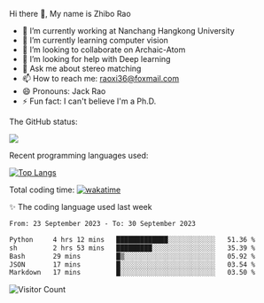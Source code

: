 Hi there 👋, My name is Zhibo Rao
- 🔭 I’m currently working at Nanchang Hangkong University
- 🌱 I’m currently learning computer vision
- 👯 I’m looking to collaborate on Archaic-Atom
- 🤔 I’m looking for help with Deep learning
- 💬 Ask me about stereo matching
- 📫 How to reach me: raoxi36@foxmail.com
- 😄 Pronouns: Jack Rao
- ⚡ Fun fact: I can't believe I'm a Ph.D.

The GitHub status:

![](https://github-readme-stats.vercel.app/api?username=ZhiboRao)

Recent programming languages used:

[![Top Langs](https://github-readme-stats.vercel.app/api/top-langs/?username=ZhiboRao&layout=compact)](https://github.com/anuraghazra/github-readme-stats)

Total coding time: [![wakatime](https://wakatime.com/badge/user/51ec5ec7-4742-4243-9eea-732ade32c0b7.svg)](https://wakatime.com/@51ec5ec7-4742-4243-9eea-732ade32c0b7)

✨ The coding language used last week 
<!--START_SECTION:waka-->

```txt
From: 23 September 2023 - To: 30 September 2023

Python     4 hrs 12 mins   █████████████░░░░░░░░░░░░   51.36 %
sh         2 hrs 53 mins   █████████░░░░░░░░░░░░░░░░   35.39 %
Bash       29 mins         █▒░░░░░░░░░░░░░░░░░░░░░░░   05.92 %
JSON       17 mins         █░░░░░░░░░░░░░░░░░░░░░░░░   03.54 %
Markdown   17 mins         █░░░░░░░░░░░░░░░░░░░░░░░░   03.50 %
```

<!--END_SECTION:waka-->

![Visitor Count](https://profile-counter.glitch.me/Raohaocheng/count.svg)
